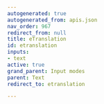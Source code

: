 ```yaml
---
autogenerated: true
autogenerated_from: apis.json
nav_order: 967
redirect_from: null
title: eTranslation
id: etranslation
inputs:
- text
active: true
grand_parent: Input modes
parent: Text
redirect_to: etranslation

---
```


